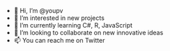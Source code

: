 - 👋 Hi, I’m @youpv
- 👀 I’m interested in new projects
- 🌱 I’m currently learning C#, R, JavaScript
- 💞️ I’m looking to collaborate on new innovative ideas
- 📫 You can reach me on Twitter

<!---
youpv/youpv is a ✨ special ✨ repository because its `README.md` (this file) appears on your GitHub profile.
You can click the Preview link to take a look at your changes.
--->
